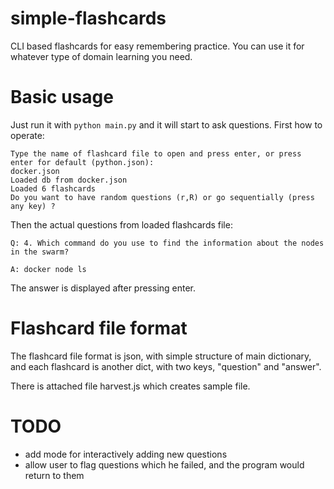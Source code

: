 # simple-flashcards
CLI based flashcards for easy remembering practice. You can use it for whatever 
type of domain learning you need.


# Basic usage

Just run it with `python main.py` and it will start to ask questions. 
First how to operate:

```
Type the name of flashcard file to open and press enter, or press enter for default (python.json):
docker.json
Loaded db from docker.json
Loaded 6 flashcards
Do you want to have random questions (r,R) or go sequentially (press any key) ?
```

Then the actual questions from loaded flashcards file: 

```
Q: 4. Which command do you use to find the information about the nodes in the swarm?

A: docker node ls
```

The answer is displayed after pressing enter.

# Flashcard file format

The flashcard file format is json, with simple structure of main dictionary, and
each flashcard is another dict, with two keys, "question" and "answer".

There is attached file harvest.js which creates sample file. 


# TODO

- add mode for interactively adding new questions
- allow user to flag questions which he failed, and the program would return to them
